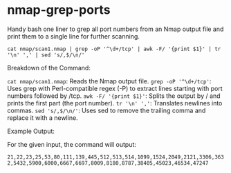 # nmap-grep-ports
Handy bash one liner to grep all port numbers from an Nmap output file and print them to a single line for further scanning.

```cat nmap/scan1.nmap | grep -oP '^\d+/tcp' | awk -F/ '{print $1}' | tr '\n' ',' | sed 's/,$/\n/'```

Breakdown of the Command:

```cat nmap/scan1.nmap```: Reads the Nmap output file.
```grep -oP '^\d+/tcp'```: Uses grep with Perl-compatible regex (-P) to extract lines starting with port numbers followed by /tcp.
```awk -F/ '{print $1}'```: Splits the output by / and prints the first part (the port number).
```tr '\n' ','```: Translates newlines into commas.
```sed 's/,$/\n/'```: Uses sed to remove the trailing comma and replace it with a newline.

Example Output:

For the given input, the command will output:

```21,22,23,25,53,80,111,139,445,512,513,514,1099,1524,2049,2121,3306,3632,5432,5900,6000,6667,6697,8009,8180,8787,38405,45023,46534,47247```


